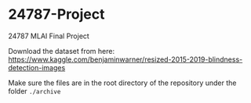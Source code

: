 # 24787-Project
24787 MLAI Final Project

Download the dataset from here: https://www.kaggle.com/benjaminwarner/resized-2015-2019-blindness-detection-images

Make sure the files are in the root directory of the repository under the folder `./archive`